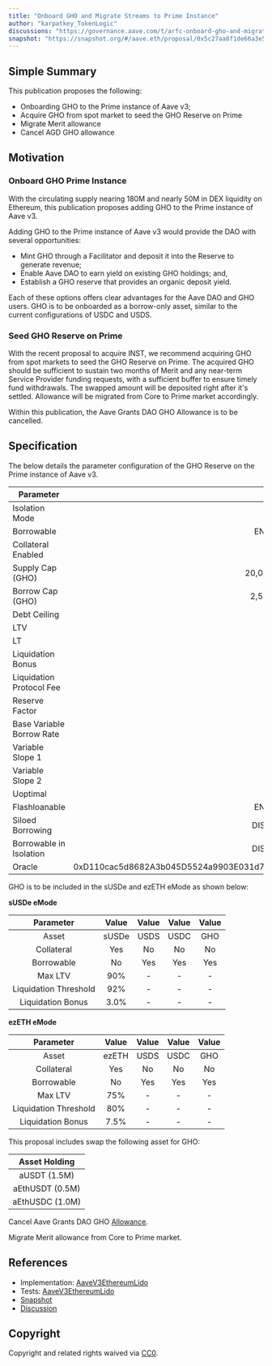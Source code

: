 ```yaml
---
title: "Onboard GHO and Migrate Streams to Prime Instance"
author: "karpatkey_TokenLogic"
discussions: "https://governance.aave.com/t/arfc-onboard-gho-and-migrate-streams-to-lido-instance/19686"
snapshot: "https://snapshot.org/#/aave.eth/proposal/0x5c27aa8f1de66a3e56f535d60e4c1666a5617a36f8f81c09df2b0ea184a90290"
---
```


## Simple Summary

This publication proposes the following:

- Onboarding GHO to the Prime instance of Aave v3;
- Acquire GHO from spot market to seed the GHO Reserve on Prime
- Migrate Merit allowance
- Cancel AGD GHO allowance

## Motivation

### Onboard GHO Prime Instance

With the circulating supply nearing 180M and nearly 50M in DEX liquidity on Ethereum, this publication proposes adding GHO to the Prime instance of Aave v3.

Adding GHO to the Prime instance of Aave v3 would provide the DAO with several opportunities:

- Mint GHO through a Facilitator and deposit it into the Reserve to generate revenue;
- Enable Aave DAO to earn yield on existing GHO holdings; and,
- Establish a GHO reserve that provides an organic deposit yield.

Each of these options offers clear advantages for the Aave DAO and GHO users. GHO is to be onboarded as a borrow-only asset, similar to the current configurations of USDC and USDS.

### Seed GHO Reserve on Prime

With the recent proposal to acquire INST, we recommend acquiring GHO from spot markets to seed the GHO Reserve on Prime. The acquired GHO should be sufficient to sustain two months of Merit and any near-term Service Provider funding requests, with a sufficient buffer to ensure timely fund withdrawals. The swapped amount will be deposited right after it's settled. Allowance will be migrated from Core to Prime market accordingly.

Within this publication, the Aave Grants DAO GHO Allowance is to be cancelled.

## Specification

The below details the parameter configuration of the GHO Reserve on the Prime instance of Aave v3.

| Parameter                 |                                      Value |
| ------------------------- | -----------------------------------------: |
| Isolation Mode            |                                      false |
| Borrowable                |                                    ENABLED |
| Collateral Enabled        |                                      false |
| Supply Cap (GHO)          |                                 20,000,000 |
| Borrow Cap (GHO)          |                                  2,500,000 |
| Debt Ceiling              |                                      USD 0 |
| LTV                       |                                        0 % |
| LT                        |                                        0 % |
| Liquidation Bonus         |                                        0 % |
| Liquidation Protocol Fee  |                                       10 % |
| Reserve Factor            |                                       10 % |
| Base Variable Borrow Rate |                                     7.50 % |
| Variable Slope 1          |                                     3.00 % |
| Variable Slope 2          |                                       50 % |
| Uoptimal                  |                                       92 % |
| Flashloanable             |                                    ENABLED |
| Siloed Borrowing          |                                   DISABLED |
| Borrowable in Isolation   |                                   DISABLED |
| Oracle                    | 0xD110cac5d8682A3b045D5524a9903E031d70FCCd |

GHO is to be included in the sUSDe and ezETH eMode as shown below:

**sUSDe eMode**

|       Parameter       | Value | Value | Value | Value |
| :-------------------: | :---: | :---: | :---: | :---: |
|         Asset         | sUSDe | USDS  | USDC  |  GHO  |
|      Collateral       |  Yes  |  No   |  No   |  No   |
|      Borrowable       |  No   |  Yes  |  Yes  |  Yes  |
|        Max LTV        |  90%  |   -   |   -   |   -   |
| Liquidation Threshold |  92%  |   -   |   -   |   -   |
|   Liquidation Bonus   | 3.0%  |   -   |   -   |   -   |

**ezETH eMode**

|       Parameter       | Value | Value | Value | Value |
| :-------------------: | :---: | :---: | :---: | :---: |
|         Asset         | ezETH | USDS  | USDC  |  GHO  |
|      Collateral       |  Yes  |  No   |  No   |  No   |
|      Borrowable       |  No   |  Yes  |  Yes  |  Yes  |
|        Max LTV        |  75%  |   -   |   -   |   -   |
| Liquidation Threshold |  80%  |   -   |   -   |   -   |
|   Liquidation Bonus   | 7.5%  |   -   |   -   |   -   |

This proposal includes swap the following asset for GHO:

|  Asset Holding  |
| :-------------: |
|  aUSDT (1.5M)   |
| aEthUSDT (0.5M) |
| aEthUSDC (1.0M) |

Cancel Aave Grants DAO GHO [Allowance](https://governance.aave.com/t/update-from-aave-grants-winding-down-agd-1-0-and-what-s-next/18707).

Migrate Merit allowance from Core to Prime market.

## References

- Implementation: [AaveV3EthereumLido](https://github.com/bgd-labs/aave-proposals-v3/blob/main/src/20241104_AaveV3EthereumLido_OnboardGHOAndMigrateStreamsToLidoInstance/AaveV3EthereumLido_OnboardGHOAndMigrateStreamsToLidoInstance_20241104.sol)
- Tests: [AaveV3EthereumLido](https://github.com/bgd-labs/aave-proposals-v3/blob/main/src/20241104_AaveV3EthereumLido_OnboardGHOAndMigrateStreamsToLidoInstance/AaveV3EthereumLido_OnboardGHOAndMigrateStreamsToLidoInstance_20241104.t.sol)
- [Snapshot](https://snapshot.org/#/aave.eth/proposal/0x5c27aa8f1de66a3e56f535d60e4c1666a5617a36f8f81c09df2b0ea184a90290)
- [Discussion](https://governance.aave.com/t/arfc-onboard-gho-and-migrate-streams-to-lido-instance/19686)

## Copyright

Copyright and related rights waived via [CC0](https://creativecommons.org/publicdomain/zero/1.0/).
